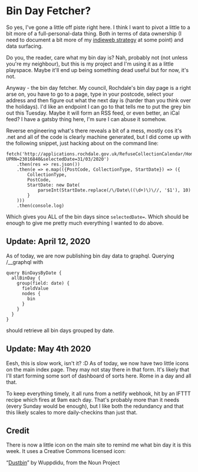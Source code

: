 # Bin Day Fetcher?

So yes, I've gone a little off piste right here. I think I want to pivot a little to a bit more of a full-personal-data thing. Both in terms of data ownership (I need to document a bit more of my [indieweb strategy](https://indieweb.org/User:Breakfastdinnertea.co.uk) at some point) and data surfacing.

Do you, the reader, care what my bin day is? Nah, probably not (not unless you're my neighbour), but this is my project and I'm using it as a little playspace. Maybe it'll end up being something dead useful but for now, it's not.

Anyway - the bin day fetcher. My council, Rochdale's bin day page is a right arse on, you have to go to a page, type in your postcode, select your address and then figure out what the next day is (harder than you think over the holidays). I'd like an endpoint I can go to that tells me to put the grey bin out this Tuesday. Maybe it will form an RSS feed, or even better, an iCal feed? I have a gatsby thing here, I'm sure I can abuse it somehow.

Reverse engineering what's there reveals a bit of a mess, mostly cos it's .net and all of the code is clearly machine generated, but I did come up with the following snippet, just hacking about on the command line:

    fetch('http://applications.rochdale.gov.uk/RefuseCollectionCalendar/Home/CollectionDates?UPRN=23016840&selectedDate=31/03/2020')
        .then(res => res.json())
        .then(e => e.map(({PostCode, CollectionType, StartDate}) => ({
            CollectionType,
            PostCode,
            StartDate: new Date(
                parseInt(StartDate.replace(/\/Date\((\d+)\)\//, '$1'), 10)
            }
        )))
        .then(console.log)

Which gives you ALL of the bin days since `selectedDate=`. Which should be enough to give me pretty much everything I wanted to do above.

## Update: April 12, 2020

As of today, we are now publishing bin day data to graphql. Querying /\_\_graphql with

```
query BinDaysByDate {
  allBinDay {
    group(field: date) {
      fieldValue
      nodes {
        bin
      }
    }
  }
}
```

should retrieve all bin days grouped by date.

## Update: May 4th 2020

Eesh, this is slow work, isn't it? :D As of today, we now have two little icons on the main index page. They may not stay there in that form. It's likely that I'll start forming some sort of dashboard of sorts here. Rome in a day and all that.

To keep everything timely, it all runs from a netlify webhook, hit by an IFTTT recipe which fires at 9am each day. That's probably more than it needs (every Sunday would be enough), but I like both the redundancy and that this likely scales to more daily-checkins than just that.

## Credit

There is now a little icon on the main site to remind me what bin day it is this week. It uses a Creative Commons licensed icon:

“[Dustbin](https://thenounproject.com/search/?q=wheelie%20bin&i=1413990)” by Wuppdidu, from the Noun Project
